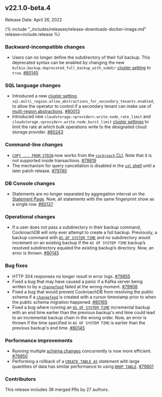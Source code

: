 ## v22.1.0-beta.4

Release Date: April 26, 2022

{% include "_includes/releases/release-downloads-docker-image.md" release=include.release %}

<h3 id="v22-1-0-beta-4-backward-incompatible-changes">Backward-incompatible changes</h3>

- Users can no longer define the subdirectory of their full backup. This deprecated syntax can be enabled by changing the new `bulkio.backup.deprecated_full_backup_with_subdir` [cluster setting](https://www.cockroachlabs.com/docs/v22.1/cluster-settings) to `true`. [#80145][#80145]

<h3 id="v22-1-0-beta-4-sql-language-changes">SQL language changes</h3>

- Introduced a new [cluster setting](https://www.cockroachlabs.com/docs/v22.1/cluster-settings), `sql.multi_region.allow_abstractions_for_secondary_tenants.enabled`, to allow the operator to control if a secondary tenant can make use of [multi-region abstractions](https://www.cockroachlabs.com/docs/v22.1/migrate-to-multiregion-sql#replication-zone-patterns-and-multi-region-sql-abstractions). [#80013][#80013]
- Introduced new `cloudstorage.<provider>.write.node_rate_limit` and `cloudstorage.<provider>.write.node_burst_limit` [cluster settings](https://www.cockroachlabs.com/docs/v22.1/cluster-settings) to limit the rate at which bulk operations write to the designated cloud storage provider. [#80243][#80243]

<h3 id="v22-1-0-beta-4-command-line-changes">Command-line changes</h3>

- [`COPY ... FROM STDIN`](https://www.cockroachlabs.com/docs/v22.1/copy-from) now works from the [`cockroach` CLI](https://www.cockroachlabs.com/docs/v22.1/cockroach-commands). Note that it is not supported inside transactions. [#79819][#79819]
- The mechanism for query cancellation is disabled in the [`sql` shell](https://www.cockroachlabs.com/docs/v22.1/cockroach-sql) until a later patch release. [#79740][#79740]

<h3 id="v22-1-0-beta-4-db-console-changes">DB Console changes</h3>

- Statements are no longer separated by aggregation interval on the [Statement Page](https://www.cockroachlabs.com/docs/v22.1/ui-statements-page). Now, all statements with the same fingerprint show as a single row. [#80137][#80137]

<h3 id="v22-1-0-beta-4-operational-changes">Operational changes</h3>

- If a user does not pass a subdirectory in their backup command, CockroachDB will only ever attempt to create a full backup. Previously, a backup command with [`AS OF SYSTEM TIME`](https://www.cockroachlabs.com/docs/v22.1/as-of-system-time) and no subdirectory would increment on an existing backup if the `AS OF SYSTEM TIME` backup’s resolved subdirectory equaled the existing backup’s directory. Now, an error is thrown. [#80145][#80145]

<h3 id="v22-1-0-beta-4-bug-fixes">Bug fixes</h3>

- HTTP 304 responses no longer result in error logs. [#79855][#79855]
- Fixed a bug that may have caused a panic if a Kafka server being written to by a [`changefeed`](https://www.cockroachlabs.com/docs/v22.1/changefeed-sinks) failed at the wrong moment. [#79908][#79908]
- Fixed a bug that would prevent CockroachDB from resolving the public schema if a [`changefeed`](https://www.cockroachlabs.com/docs/v22.1/changefeed-sinks) is created with a cursor timestamp prior to when the public schema migration happened. [#80165][#80165]
- Fixed a bug where running an [`AS OF SYSTEM TIME`](https://www.cockroachlabs.com/docs/v22.1/as-of-system-time) incremental backup with an end time earlier than the previous backup's end time could lead to an incremental backup chain in the wrong order. Now, an error is thrown if the time specified in `AS OF SYSTEM TIME` is earlier than the previous backup's end time. [#80145][#80145]

<h3 id="v22-1-0-beta-4-performance-improvements">Performance improvements</h3>

- Running multiple [schema changes](https://www.cockroachlabs.com/docs/v22.1/online-schema-changes) concurrently is now more efficient. [#79950][#79950]
- Performing a rollback of a [`CREATE TABLE AS`](https://www.cockroachlabs.com/docs/v22.1/create-table-as) statement with large quantities of data has similar performance to using [`DROP TABLE`](https://www.cockroachlabs.com/docs/v22.1/drop-table). [#79601][#79601]

<h3 id="v22-1-0-beta-4-contributors">Contributors</h3>

This release includes 38 merged PRs by 27 authors.

[#79601]: https://github.com/cockroachdb/cockroach/pull/79601
[#79740]: https://github.com/cockroachdb/cockroach/pull/79740
[#79819]: https://github.com/cockroachdb/cockroach/pull/79819
[#79855]: https://github.com/cockroachdb/cockroach/pull/79855
[#79908]: https://github.com/cockroachdb/cockroach/pull/79908
[#79950]: https://github.com/cockroachdb/cockroach/pull/79950
[#80013]: https://github.com/cockroachdb/cockroach/pull/80013
[#80137]: https://github.com/cockroachdb/cockroach/pull/80137
[#80145]: https://github.com/cockroachdb/cockroach/pull/80145
[#80165]: https://github.com/cockroachdb/cockroach/pull/80165
[#80243]: https://github.com/cockroachdb/cockroach/pull/80243

